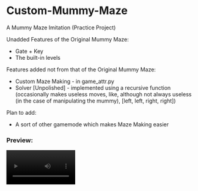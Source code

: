 # Custom-Mummy-Maze
A Mummy Maze Imitation (Practice Project)

Unadded Features of the Original Mummy Maze:
- Gate + Key
- The built-in levels
  
Features added not from that of the Original Mummy Maze:
- Custom Maze Making - in game_attr.py
- Solver [Unpolished] - implemented using a recursive function
<br>                    (occasionally makes useless moves, like, although not always useless (in the case of manipulating the mummy), [left, left, right, right])
  
Plan to add:
- A sort of other gamemode which makes Maze Making easier

### Preview:
<video src='https://github.com/Imaginatorix/Custom-Mummy-Maze/assets/77674519/cfb3895a-bc9c-4bb2-b9d5-14c1e527f6ab)https://github.com/Imaginatorix/Custom-Mummy-Maze/assets/77674519/cfb3895a-bc9c-4bb2-b9d5-14c1e527f6ab' width=180/>
